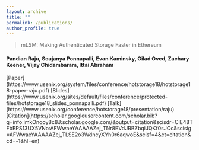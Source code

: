 ```yaml
---
layout: archive
title: ""
permalink: /publications/
author_profile: true
---
```


> mLSM: Making Authenticated Storage Faster in Ethereum
<h4>Pandian Raju, Soujanya Ponnapalli, Evan Kaminsky, Gilad Oved, Zachary Keener, Vijay Chidambaram, Ittai Abraham</h4>
[Paper](https://www.usenix.org/system/files/conference/hotstorage18/hotstorage18-paper-raju.pdf)
[Slides](https://www.usenix.org/sites/default/files/conference/protected-files/hotstorage18_slides_ponnapalli.pdf)
[Talk](https://www.usenix.org/conference/hotstorage18/presentation/raju)
[Citation](https://scholar.googleusercontent.com/scholar.bib?q=info:imkOnqoy8c8J:scholar.google.com/&output=citation&scisdr=ClE48TFbEPS13UX5VNo:AFWwaeYAAAAAZej_TNr8EVdJRBZbqiJQKf0sJOc&scisig=AFWwaeYAAAAAZej_TLSE2o3WdncyXYh0r6aqwoE&scisf=4&ct=citation&cd=-1&hl=en)

<!-- {% if author.googlescholar %}
  You can also find my articles on <u><a href="{{author.googlescholar}}">my Google Scholar profile</a>.</u>
{% endif %}

{% include base_path %}

{% for post in site.publications reversed %}
  {% include archive-single.html %}
{% endfor %} -->
